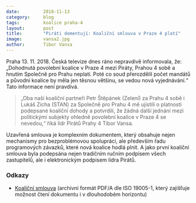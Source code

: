 ```yaml
---
date:         2018-11-13
category:     blog
tags:         koalice praha-4
layout:       post
title:        "Piráti dementují: Koaliční smlouva v Praze 4 platí"
image:        vansa2.jpg
author:       Tibor Vansa
---
```


Praha 13. 11. 2018. Česká televize dnes ráno nepravdivě informovala, že: „Dohodnutá povolební koalice v Praze 4 mezi Piráty, Prahou 4 sobě a hnutím Společně pro Prahu neplatí. Poté co soud přerozdělil počet mandátů a původní koalice by měla jen těsnou většinu, se vedou nová vyjednávání.“ Tato informace není pravdivá.

> „Oba naši koaliční partneři Petr Štěpánek (Zelení) za Prahu 4 sobě i Lukáš Zicha (STAN) za Společně pro Prahu 4 mě ujistili o platnosti podepsané koaliční dohody a potvrdili, že žádná další jednání mezi politickými subjekty ohledně povolební koalice v Praze 4 se nevedou,“ říká lídr Pirátů Prahy 4 Tibor Vansa. 

Uzavřená smlouva je komplexním dokumentem, který obsahuje nejen mechanismy pro bezproblémovou spolupráci, ale především řadu programových závazků, které nová koalice hodlá plnit. A jako první koaliční smlouva byla podepsána nejen tradičním ručním podpisem všech zastupitelů, ale i elektronickým podpisem lídra Pirátů.

### Odkazy
  
* [Koaliční smlouva](https://a.pirati.cz/praha/img/posts/Koali%C4%8Dn%C3%AD%20smlouva%20Pir%C3%A1ti%20Praha%204.pdf) (archivní formát PDF/A dle ISO 19005-1, který zajišťuje možnost čtení dokumentu i v dlouhodobém horizontu)
